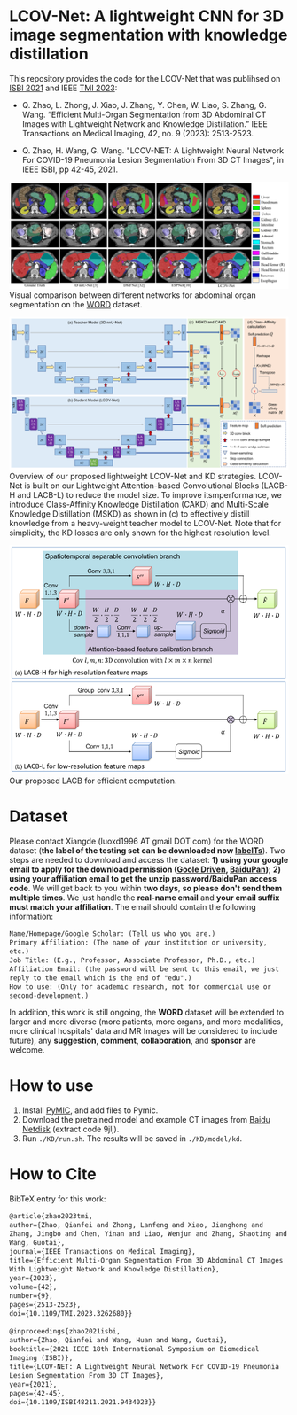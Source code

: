 # LCOV-Net: A lightweight CNN for 3D image segmentation with knowledge distillation
[tmi_link]:https://ieeexplore.ieee.org/document/10083150
[isbi_link]:https://ieeexplore.ieee.org/abstract/document/9434023
[word_link]:https://www.sciencedirect.com/science/article/abs/pii/S1361841522002705
[pymic_link]:https://github.com/HiLab-git/PyMIC
[pymic_example]:https://github.com/HiLab-git/PyMIC_examples
[baidu_link]:https://pan.baidu.com/s/1HwD1iqHorgXfYXnrChdzIg

This repository provides the code for the LCOV-Net that was publihsed on [ISBI 2021][isbi_link] and IEEE [TMI 2023][tmi_link]:

* Q. Zhao, L. Zhong, J. Xiao, J. Zhang, Y. Chen, W. Liao, S. Zhang, G. Wang. “Efficient Multi-Organ Segmentation from 3D Abdominal CT Images with Lightweight Network and Knowledge Distillation.” IEEE Transactions on Medical Imaging, 42, no. 9  (2023): 2513-2523.

* Q. Zhao, H. Wang, G. Wang. "LCOV-NET: A Lightweight Neural Network For COVID-19 Pneumonia Lesion Segmentation From 3D CT Images", in IEEE ISBI, pp 42-45, 2021.


![result](./pic/result.png)
Visual comparison between different networks for abdominal organ segmentation on the [WORD][word_link] dataset.

![structure](./pic/kd_structure.png)
Overview of our proposed lightweight LCOV-Net and KD strategies. LCOV-Net is built on our Lightweight Attention-based Convolutional Blocks (LACB-H and LACB-L) to reduce the model size. To improve itsmperformance, we introduce Class-Affinity Knowledge Distillation (CAKD) and Multi-Scale Knowledge Distillation (MSKD) as shown in (c) to effectively distill knowledge from a heavy-weight teacher model to LCOV-Net. Note that for simplicity, the KD losses are only shown for the highest resolution level.

![structure](./pic/lcovnet_structure.png)
Our proposed LACB for efficient computation.


# Dataset
Please contact Xiangde (luoxd1996 AT gmail DOT com) for the WORD dataset (**the label of the testing set can be downloaded now [labelTs](https://github.com/HiLab-git/WORD/blob/main/WORD_V0.1.0_labelsTs.zip)**). Two steps are needed to download and access the dataset: **1) using your google email to apply for the download permission ([Goole Driven](https://drive.google.com/drive/folders/16qwlCxH7XtJD9MyPnAbmY4ATxu2mKu67?usp=sharing), [BaiduPan](https://pan.baidu.com/s/1mXUDbUPgKRm_yueXT6E_Kw))**; **2) using your affiliation email to get the unzip password/BaiduPan access code**. We will get back to you within **two days**, **so please don't send them multiple times**. We just handle the **real-name email** and **your email suffix must match your affiliation**. The email should contain the following information:

    Name/Homepage/Google Scholar: (Tell us who you are.)
    Primary Affiliation: (The name of your institution or university, etc.)
    Job Title: (E.g., Professor, Associate Professor, Ph.D., etc.)
    Affiliation Email: (the password will be sent to this email, we just reply to the email which is the end of "edu".)
    How to use: (Only for academic research, not for commercial use or second-development.)
    
In addition, this work is still ongoing, the **WORD** dataset will be extended to larger and more diverse (more patients, more organs, and more modalities, more clinical hospitals' data and MR Images will be considered to include future), any **suggestion**, **comment**, **collaboration**, and **sponsor** are welcome. 

# How to use
1. Install [PyMIC][pymic_link], and add files to Pymic.
2. Download the pretrained model and example CT images from [Baidu Netdisk][baidu_link] (extract code 9jlj).
3. Run `./KD/run.sh`. The results will be saved in `./KD/model/kd`.

# How to Cite
BibTeX entry for this work:

    @article{zhao2023tmi,
    author={Zhao, Qianfei and Zhong, Lanfeng and Xiao, Jianghong and Zhang, Jingbo and Chen, Yinan and Liao, Wenjun and Zhang, Shaoting and Wang, Guotai},
    journal={IEEE Transactions on Medical Imaging}, 
    title={Efficient Multi-Organ Segmentation From 3D Abdominal CT Images With Lightweight Network and Knowledge Distillation}, 
    year={2023},
    volume={42},
    number={9},
    pages={2513-2523},
    doi={10.1109/TMI.2023.3262680}}

    @inproceedings{zhao2021isbi,
    author={Zhao, Qianfei and Wang, Huan and Wang, Guotai},
    booktitle={2021 IEEE 18th International Symposium on Biomedical Imaging (ISBI)}, 
    title={LCOV-NET: A Lightweight Neural Network For COVID-19 Pneumonia Lesion Segmentation From 3D CT Images}, 
    year={2021},
    pages={42-45},
    doi={10.1109/ISBI48211.2021.9434023}}